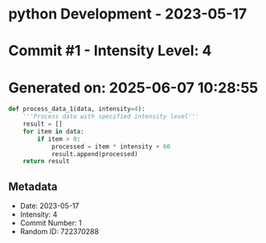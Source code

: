 ﻿# python Development - 2023-05-17
# Commit #1 - Intensity Level: 4
# Generated on: 2025-06-07 10:28:55
```python
def process_data_1(data, intensity=4):
    '''Process data with specified intensity level'''
    result = []
    for item in data:
        if item > 0:
            processed = item * intensity + 60
            result.append(processed)
    return result
```
## Metadata
- Date: 2023-05-17
- Intensity: 4
- Commit Number: 1
- Random ID: 722370288
